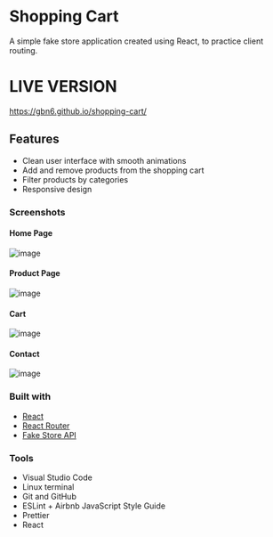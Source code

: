 # Shopping Cart

A simple fake store application created using React, to practice client routing.

# LIVE VERSION

https://gbn6.github.io/shopping-cart/

## Features

* Clean user interface with smooth animations
* Add and remove products from the shopping cart
* Filter products by categories
* Responsive design

### Screenshots

#### Home Page
![image](https://user-images.githubusercontent.com/101929151/195643079-6e8301ee-38ee-461a-83ad-84688cacd08c.png)
#### Product Page
![image](https://user-images.githubusercontent.com/101929151/195644297-38564600-cf61-4d0b-839b-4c41e0c1ef18.png)
#### Cart
![image](https://user-images.githubusercontent.com/101929151/195644471-e77536cc-59af-4938-871b-721e99bed63a.png)
#### Contact
![image](https://user-images.githubusercontent.com/101929151/195644980-3fd8e644-04c6-4f69-99ac-7e5c7c11a8ad.png)

### Built with

- [React](https://reactjs.org/)
- [React Router](https://reactrouter.com/)
- [Fake Store API](https://fakestoreapi.com/)

### Tools

* Visual Studio Code
* Linux terminal
* Git and GitHub
* ESLint + Airbnb JavaScript Style Guide
* Prettier
* React


